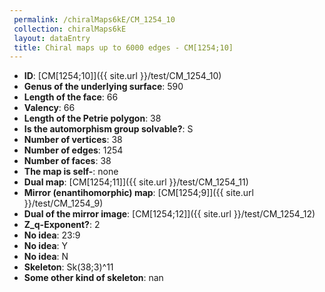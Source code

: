```yaml
--- 
 permalink: /chiralMaps6kE/CM_1254_10 
 collection: chiralMaps6kE
 layout: dataEntry
 title: Chiral maps up to 6000 edges - CM[1254;10]
---
```


- **ID**: [CM[1254;10]]({{ site.url }}/test/CM_1254_10)
- **Genus of the underlying surface**: 590
- **Length of the face**: 66
- **Valency**: 66
- **Length of the Petrie polygon**: 38
- **Is the automorphism group solvable?**: S
- **Number of vertices**: 38
- **Number of edges**: 1254
- **Number of faces**: 38
- **The map is self-**: none
- **Dual map**: [CM[1254;11]]({{ site.url }}/test/CM_1254_11)
- **Mirror (enantihomorphic) map**: [CM[1254;9]]({{ site.url }}/test/CM_1254_9)
- **Dual of the mirror image**: [CM[1254;12]]({{ site.url }}/test/CM_1254_12)
- **Z_q-Exponent?**: 2
- **No idea**:  23:9
- **No idea**: Y
- **No idea**: N
- **Skeleton**: Sk(38;3)^11
- **Some other kind of skeleton**: nan
